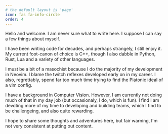 ```yaml
---
# the default layout is 'page'
icon: fas fa-info-circle
order: 4
---
```


Hello and welcome. I am never sure what to write here. I suppose I can say a few things about myself.

I have been writing code for decades, and perhaps strangely, I still enjoy it. My current foot-canon of choice is C++,
though I also dabble in Python, Rust, Lua and a variety of other languages.

I must be a bit of a masochist because I do the majority of my development in Neovim. I blame the twitch reflexes
developed early on in my career. I also, regrettably, spend far too much time trying to find the Platonic ideal of a vim
config.

I have a background in Computer Vision. However, I am currently not doing much of that in my day job (but occasionaly,
I do, which is fun). I find I am devoting more of my time to developing and building teams, which I find to be
challengeing, and also quite rewarding.

I hope to share some thoughts and adventures here, but fair warning, I'm not very consistent at putting out content.
